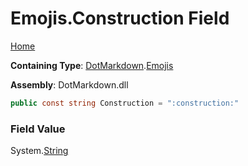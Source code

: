 # Emojis\.Construction Field

[Home](../../../README.md)

**Containing Type**: [DotMarkdown](../../README.md)\.[Emojis](../README.md)

**Assembly**: DotMarkdown\.dll

```csharp
public const string Construction = ":construction:"
```

### Field Value

System\.[String](https://docs.microsoft.com/en-us/dotnet/api/system.string)